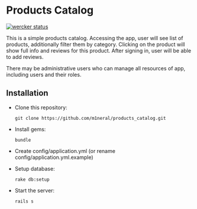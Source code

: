 # Products Catalog

[![wercker status](https://app.wercker.com/status/34fecccc3e53a9b1fecd2af7566bca62/m "wercker status")](https://app.wercker.com/project/bykey/34fecccc3e53a9b1fecd2af7566bca62)

This is a simple products catalog. Accessing the app, user will see list of products, additionally filter them by category.
Clicking on the product will show full info and reviews for this product. After signing in, user will be able to add reviews.

There may be administrative users who can manage all resources of app, including users and their roles.

## Installation

- Clone this repository:

    ```
    git clone https://github.com/m1neral/products_catalog.git
    ```
- Install gems:

    ```
    bundle
    ```
- Create config/application.yml (or rename config/application.yml.example)
- Setup database:

    ```
    rake db:setup
    ```
- Start the server:

    ```
    rails s
    ```

